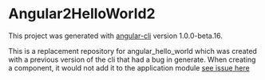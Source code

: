 # Angular2HelloWorld2

This project was generated with [angular-cli](https://github.com/angular/angular-cli) version 1.0.0-beta.16.

This is a replacement repository for angular_hello_world which was created with a previous version of the cli that had a bug in generate. When creating a component, it would not add it to the application module [see issue here](https://github.com/angular/angular-cli/issues/2165)</br>

